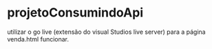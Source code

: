 # projetoConsumindoApi
utilizar o go live (extensão do visual Studios live server) para a página venda.html funcionar.
